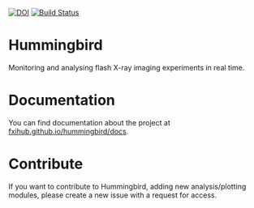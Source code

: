[![DOI](https://zenodo.org/badge/doi/10.5281/zenodo.45460.svg)](http://dx.doi.org/10.5281/zenodo.45460) [![Build Status](https://travis-ci.org/FXIhub/hummingbird.svg?branch=master)](https://travis-ci.org/FXIhub/hummingbird)
# Hummingbird

Monitoring and analysing flash X-ray imaging experiments in real time. 

# Documentation

You can find documentation about the project at [fxihub.github.io/hummingbird/docs](http://fxihub.github.io/hummingbird/docs).

# Contribute

If you want to contribute to Hummingbird, adding new analysis/plotting modules, please create a new issue with a request for access.

